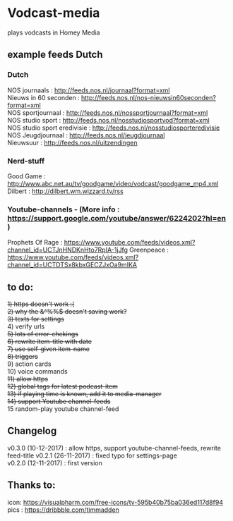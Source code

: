 # Vodcast-media
plays vodcasts in Homey Media

## example feeds Dutch

### Dutch
NOS journaals : http://feeds.nos.nl/journaal?format=xml  
Nieuws in 60 seconden : http://feeds.nos.nl/nos-nieuwsin60seconden?format=xml   
NOS sportjournaal : http://feeds.nos.nl/nossportjournaal?format=xml  
NOS studio sport : http://feeds.nos.nl/nosstudiosportvod?format=xml  
NOS studio sport eredivisie : http://feeds.nos.nl/nosstudiosporteredivisie  
NOS Jeugdjournaal : http://feeds.nos.nl/jeugdjournaal  
Nieuwsuur : http://feeds.nos.nl/uitzendingen  

### Nerd-stuff
Good Game : http://www.abc.net.au/tv/goodgame/video/vodcast/goodgame_mp4.xml  
Dilbert : http://dilbert.wm.wizzard.tv/rss

### Youtube-channels - (More info : https://support.google.com/youtube/answer/6224202?hl=en )  
Prophets Of Rage : https://www.youtube.com/feeds/videos.xml?channel_id=UCTJnHNDKnHto7RpIA-1jJfg
Greenpeace : https://www.youtube.com/feeds/videos.xml?channel_id=UCTDTSx8kbxGECZJxOa9mIKA

## to do:
<strike>1) https doesn't work :(</strike>  
<strike>2) why the &^%%$ doesn't saving work?</strike>  
<strike>3) texts for settings</strike>  
4) verify urls  
<strike>5) lots of error-chekings</strike>  
<strike>6) rewrite item-title with date</strike>  
<strike>7) use self-given item-name</strike>  
<strike>8) triggers</strike>  
9) action cards  
10) voice commands  
<strike>11) allow https</strike>    
<strike>12) global tags for latest podcast-item</strike>  
<strike>13) if playing time is known, add it to media-manager</strike>  
<strike>14) support Youtube channel-feeds</strike>  
15 random-play youtube channel-feed

## Changelog  
v0.3.0 (10-12-2017) : allow https, support youtube-channel-feeds, rewrite feed-title
v0.2.1 (26-11-2017) : fixed typo for settings-page  
v0.2.0 (12-11-2017) : first version 
  
## Thanks to:  
icon: https://visualpharm.com/free-icons/tv-595b40b75ba036ed117d8f94   
pics : https://dribbble.com/timmadden  